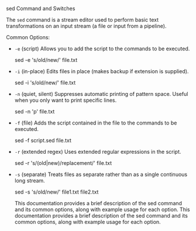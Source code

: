 sed Command and Switches

The `sed` command is a stream editor used to perform basic text transformations on an input stream (a file or input from a pipeline).

 Common Options:

- `-e` (script)
    Allows you to add the script to the commands to be executed.
    
    
    sed -e 's/old/new/' file.txt


- `-i` (in-place)
    Edits files in place (makes backup if extension is supplied).
    
    
    sed -i 's/old/new/' file.txt


- `-n` (quiet, silent)
    Suppresses automatic printing of pattern space. Useful when you only want to print specific lines.
    
    
    sed -n 'p' file.txt


- `-f` (file)
    Adds the script contained in the file to the commands to be executed.
    
    
    sed -f script.sed file.txt


- `-r` (extended regex)
    Uses extended regular expressions in the script.
    
    
    sed -r 's/(old|new)/replacement/' file.txt


- `-s` (separate)
    Treats files as separate rather than as a single continuous long stream.
    
    
    sed -s 's/old/new/' file1.txt file2.txt

    This documentation provides a brief description of the sed command and its common options, along with example usage for each option. This documentation provides a brief description of the sed command and its common options, along with example usage for each option.
